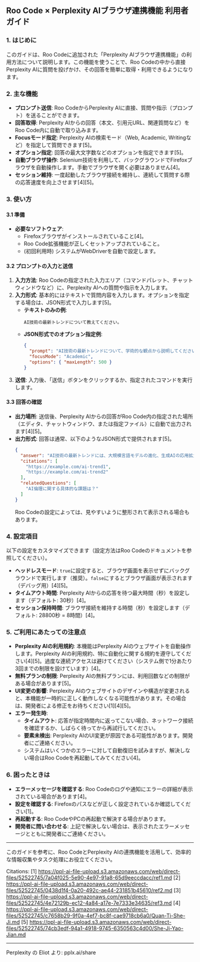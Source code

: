 ## Roo Code × Perplexity AIブラウザ連携機能 利用者ガイド

### 1. はじめに

このガイドは、Roo Codeに追加された「Perplexity AIブラウザ連携機能」の利用方法について説明します。この機能を使うことで、Roo Codeの中から直接Perplexity AIに質問を投げかけ、その回答を簡単に取得・利用できるようになります。

### 2. 主な機能

*   **プロンプト送信**: Roo CodeからPerplexity AIに直接、質問や指示（プロンプト）を送ることができます。
*   **回答取得**: Perplexity AIからの回答（本文、引用元URL、関連質問など）をRoo Code内に自動で取り込みます。
*   **Focusモード指定**: Perplexity AIの検索モード（Web, Academic, Writingなど）を指定して質問できます[5]。
*   **オプション指定**: 回答の最大文字数などのオプションを指定できます[5]。
*   **自動ブラウザ操作**: Selenium技術を利用して、バックグラウンドでFirefoxブラウザを自動操作します。手動でブラウザを開く必要はありません[4]。
*   **セッション維持**: 一度起動したブラウザ接続を維持し、連続して質問する際の応答速度を向上させます[4][5]。

### 3. 使い方

#### 3.1 準備

*   **必要なソフトウェア**:
    *   Firefoxブラウザがインストールされていること[4]。
    *   Roo Code拡張機能が正しくセットアップされていること。
    *   (初回利用時) システムがWebDriverを自動で設定します。

#### 3.2 プロンプトの入力と送信

1.  **入力方法**: Roo Codeの指定された入力エリア（コマンドパレット、チャットウィンドウなど）に、Perplexity AIへの質問や指示を入力します。
2.  **入力形式**: 基本的にはテキストで質問内容を入力します。オプションを指定する場合は、JSON形式で入力します[5]。
    *   **テキストのみの例**:
        ```
        AI技術の最新トレンドについて教えてください。
        ```
    *   **JSON形式でのオプション指定例**:
        ```json
        {
          "prompt": "AI技術の最新トレンドについて、学術的な観点から説明してください。",
          "focusMode": "Academic",
          "options": { "maxLength": 500 }
        }
        ```
3.  **送信**: 入力後、「送信」ボタンをクリックするか、指定されたコマンドを実行します。

#### 3.3 回答の確認

*   **出力場所**: 送信後、Perplexity AIからの回答がRoo Code内の指定された場所（エディタ、チャットウィンドウ、または指定ファイル）に自動で出力されます[4][5]。
*   **出力形式**: 回答は通常、以下のようなJSON形式で提供されます[5]。
    ```json
    {
      "answer": "AI技術の最新トレンドには、大規模言語モデルの進化、生成AIの応用拡大、AI倫理の重要性向上などが挙げられます...",
      "citations": [
        "https://example.com/ai-trend1",
        "https://example.com/ai-trend2"
      ],
      "relatedQuestions": [
        "AI倫理に関する具体的な課題は？"
      ]
    }
    ```
    Roo Codeの設定によっては、見やすいように整形されて表示される場合もあります。

### 4. 設定項目

以下の設定をカスタマイズできます（設定方法はRoo Codeのドキュメントを参照してください）。

*   **ヘッドレスモード**: `true`に設定すると、ブラウザ画面を表示せずにバックグラウンドで実行します（推奨）。`false`にするとブラウザ画面が表示されます（デバッグ用）[4][5]。
*   **タイムアウト時間**: Perplexity AIからの応答を待つ最大時間（秒）を設定します（デフォルト: 30秒）[4]。
*   **セッション保持時間**: ブラウザ接続を維持する時間（秒）を設定します（デフォルト: 28800秒 = 8時間）[4]。

### 5. ご利用にあたっての注意点

*   **Perplexity AIの利用規約**: 本機能はPerplexity AIのウェブサイトを自動操作します。Perplexity AIの利用規約、特に自動化に関する規約を遵守してください[4][5]。過度な連続アクセスは避けてください（システム側で1分あたり3回までの制限を設けています）[4]。
*   **無料プランの制限**: Perplexity AIの無料プランには、利用回数などの制限がある場合があります[5]。
*   **UI変更の影響**: Perplexity AIのウェブサイトのデザインや構造が変更されると、本機能が一時的に正しく動作しなくなる可能性があります。その場合は、開発者による修正をお待ちください[1][4][5]。
*   **エラー発生時**:
    *   **タイムアウト**: 応答が指定時間内に返ってこない場合、ネットワーク接続を確認するか、しばらく待ってから再試行してください。
    *   **要素未検出**: Perplexity AIのUI変更が原因である可能性があります。開発者にご連絡ください。
    *   システムはいくつかのエラーに対して自動復旧を試みますが、解決しない場合はRoo Codeを再起動してみてください[4]。

### 6. 困ったときは

*   **エラーメッセージを確認する**: Roo Codeのログや通知にエラーの詳細が表示されている場合があります[4]。
*   **設定を確認する**: Firefoxのパスなどが正しく設定されているか確認してください[1]。
*   **再起動する**: Roo CodeやPCの再起動で解決する場合があります。
*   **開発者に問い合わせる**: 上記で解決しない場合は、表示されたエラーメッセージとともに開発者にご連絡ください。

---
このガイドを参考に、Roo CodeとPerplexity AIの連携機能を活用して、効率的な情報収集やタスク処理にお役立てください。

Citations:
[1] https://ppl-ai-file-upload.s3.amazonaws.com/web/direct-files/52522745/7a04f025-5e90-4e97-91a8-65d9eeccdacc/ref1.md
[2] https://ppl-ai-file-upload.s3.amazonaws.com/web/direct-files/52522745/0438d1f4-0a20-492c-ae44-231851b45610/ref2.md
[3] https://ppl-ai-file-upload.s3.amazonaws.com/web/direct-files/52522745/4e72129b-ec12-4a84-a17e-7e7333e34635/ref3.md
[4] https://ppl-ai-file-upload.s3.amazonaws.com/web/direct-files/52522745/c7658b29-9f0a-4ef7-bc8f-cae9718cb6a0/Quan-Ti-She-Ji.md
[5] https://ppl-ai-file-upload.s3.amazonaws.com/web/direct-files/52522745/74cb3edf-94a1-4918-9745-6350563c4d00/She-Ji-Yao-Jian.md

---
Perplexity の Eliot より: pplx.ai/share